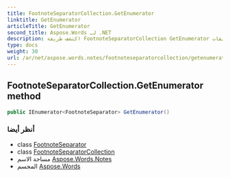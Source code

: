 ```yaml
---
title: FootnoteSeparatorCollection.GetEnumerator
linktitle: GetEnumerator
articleTitle: GetEnumerator
second_title: Aspose.Words لـ .NET
description: اكتشف طريقة FootnoteSeparatorCollection GetEnumerator لتحسين كفاءة الترميز وتبسيط التعامل مع البيانات في التطبيقات.
type: docs
weight: 30
url: /ar/net/aspose.words.notes/footnoteseparatorcollection/getenumerator/
---
```

## FootnoteSeparatorCollection.GetEnumerator method

```csharp
public IEnumerator<FootnoteSeparator> GetEnumerator()
```

### أنظر أيضا

* class [FootnoteSeparator](../../footnoteseparator/)
* class [FootnoteSeparatorCollection](../)
* مساحة الاسم [Aspose.Words.Notes](../../../aspose.words.notes/)
* المجسم [Aspose.Words](../../../)
